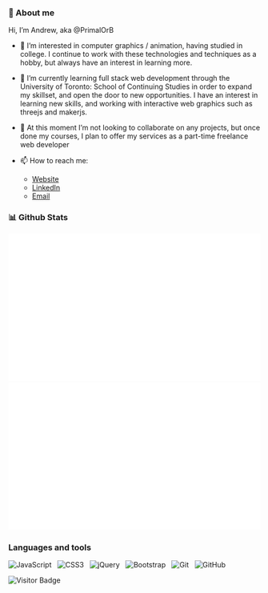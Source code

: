 ### 👋 About me
Hi, I’m Andrew, aka @PrimalOrB

- 👀 I’m interested in computer graphics / animation, having studied in college. I continue to work with these technologies and techniques as a hobby, but always have an interest in learning more.

- 🌱 I’m currently learning full stack web development through the University of Toronto: School of Continuing Studies in order to expand my skillset, and open the door to new opportunities. I have an interest in learning new skills, and working with interactive web graphics such as threejs and makerjs. 

- 💞️ At this moment I’m not looking to collaborate on any projects, but once done my courses, I plan to offer my services as a part-time freelance web developer

- 📫 How to reach me:
  * [Website](http://primalorb.github.io)
  * [LinkedIn](https://www.linkedin.com/in/andrew-ogilvie-725206153/)
  * [Email](mailto://primalorb@gmail.com)

### 📊 Github Stats
<a href='https://github.com/rahul-jha98/github-stats-transparent'> 
 
![Stats Overview](https://github.com/PrimalOrB/github-stats-transparent/blob/output/generated/overview.svg)
![Most Used Languages](https://github.com/PrimalOrB/github-stats-transparent/blob/output/generated/languages.svg)
 </a>
 
 ### Languages and tools
 ![JavaScript](https://img.shields.io/badge/-JavaScript-0e3d59?logo=javascript&style=for-the-badge)&nbsp;&nbsp;
 ![CSS3](https://img.shields.io/badge/-CSS3-0e3d59?logo=css3&style=for-the-badge)&nbsp;&nbsp;
 ![jQuery](https://img.shields.io/badge/-jQuery-0e3d59?logo=jquery&style=for-the-badge)&nbsp;&nbsp;
 ![Bootstrap](https://img.shields.io/badge/-Bootstrap-0e3d59?logo=bootstrap&style=for-the-badge)&nbsp;&nbsp;
 ![Git](https://img.shields.io/badge/-Git-0e3d59?logo=git&style=for-the-badge)&nbsp;&nbsp;
 ![GitHub](https://img.shields.io/badge/-GitHub-0e3d59?logo=github&style=for-the-badge)&nbsp;&nbsp;
 
 ![Visitor Badge](https://visitor-badge.laobi.icu/badge?page_id=PrimalOrB.PrimalOrB&title=VISITORS)
 

<!---
PrimalOrB/PrimalOrB is a ✨ special ✨ repository because its `README.md` (this file) appears on your GitHub profile.
You can click the Preview link to take a look at your changes.
--->
